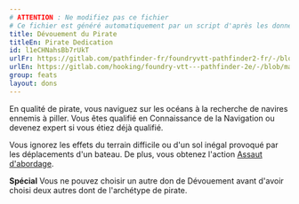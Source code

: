 ```yaml
---
# ATTENTION : Ne modifiez pas ce fichier
# Ce fichier est généré automatiquement par un script d'après les données du module Foundry VTT officiel et de sa traduction
title: Dévouement du Pirate
titleEn: Pirate Dedication
id: l1eCHNahsBb7rUkT
urlFr: https://gitlab.com/pathfinder-fr/foundryvtt-pathfinder2-fr/-/blob/master/data/feats/l1eCHNahsBb7rUkT.htm
urlEn: https://gitlab.com/hooking/foundry-vtt---pathfinder-2e/-/blob/master/packs/data/feats.db/pirate-dedication.json
group: feats
layout: dons
---
```

En qualité de pirate, vous naviguez sur les océans à la recherche de navires ennemis à piller. Vous êtes qualifié en Connaissance de la Navigation ou devenez expert si vous étiez déjà qualifié.

Vous ignorez les effets du terrain difficile ou d'un sol inégal provoqué par les déplacements d'un bateau. De plus, vous obtenez l'action [Assaut d'abordage](../actions/assaut-d-abordage.md).

**Spécial** Vous ne pouvez choisir un autre don de Dévouement avant d'avoir choisi deux autres dont de l'archétype de pirate.


